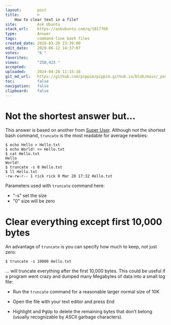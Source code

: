 ```yaml
---
layout:       post
title:        >
    How to clear text in a file?
site:         Ask Ubuntu
stack_url:    https://askubuntu.com/q/1017769
type:         Answer
tags:         command-line bash files
created_date: 2018-03-20 23:39:00
edit_date:    2020-06-12 14:37:07
votes:        "6 "
favorites:    
views:        "258,423 "
accepted:     
uploaded:     2024-04-28 11:15:16
git_md_url:   https://github.com/pippim/pippim.github.io/blob/main/_posts/2018/2018-03-20-How-to-clear-text-in-a-file_.md
toc:          false
navigation:   false
clipboard:    false
---
```


# Not the shortest answer but...

This answer is based on another from [Super User][1]. Although not the shortest bash command, `truncate` is the most readable for average newbies:

``` 
$ echo Hello > Hello.txt
$ echo World! >> Hello.txt
$ cat Hello.txt
Hello
World!
$ truncate -s 0 Hello.txt
$ ll Hello.txt
-rw-rw-r-- 1 rick rick 0 Mar 20 17:32 Hello.txt
```

Parameters used with `truncate` command here:

- "-s" set the size
- "0" size will be zero

# Clear everything except first 10,000 bytes

An advantage of `truncate` is you can specify how much to keep, not just zero:

``` 
$ truncate -s 10000 Hello.txt
```

... will truncate everything after the first 10,000 bytes. This could be useful if a program went crazy and dumped many Megabytes of data into a small log file:

- Run the `truncate` command for a reasonable larger normal size of 10K
- Open the file with your text editor and press <kbd>End</kbd>
- Highlight and <kbd>PgUp</kbd> to delete the remaining bytes that don't belong (usually recognizable by ASCII garbage characters).

  [1]: https://superuser.com/a/634217/662962
